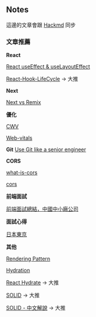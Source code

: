 ## Notes

這邊的文章會跟 [Hackmd](https://hackmd.io/?nav=overview) 同步

### 文章推薦

**React**

[React useEffect & useLayoutEffect](https://blog.bhanuteja.dev/the-lifecycle-of-react-hooks-component)

[React-Hook-LifeCycle](https://blog.bhanuteja.dev/the-lifecycle-of-react-hooks-component) -> 大推

**Next**

[Next vs Remix](https://juejin.cn/post/7067454063708749860)

**優化**

[CWV](https://awoo.ai/zh-hant/blog/core-web-vitals-guide/#%E4%BB%80%E9%BA%BC%E6%98%AF_Core_Web_Vitals%EF%BC%9F)

[Web-vitals](https://gcdeng.com/blog/a-guidebook-to-optimize-web-vitals#%E8%BC%89%E5%85%A5%E9%80%9F%E5%BA%A6loading-performance)

**Git**
[Use Git like a senior engineer](https://levelup.gitconnected.com/use-git-like-a-senior-engineer-ef6d741c898e)

**CORS**

[what-is-cors](https://shubo.io/what-is-cors/)

[cors](https://ithelp.ithome.com.tw/articles/10226262)

**前端面試**

[前端面試總結，中國中小廠公司](https://juejin.cn/post/7146151385707315213)

**面試心得**

[日本東京](https://tigercosmos.xyz/post/2022/06/japan/new-grad-find-swe-job-in-japan/)

**其他**

[Rendering Pattern](https://pjchender.dev/react/note-react-rendering-pattern/#streaming-server-rendering-with-suspense)

[Hydration](https://hackmd.io/@SyqQnpPDTG-JiscjHKTJKA/BkNYAnQ8c#14-hydration-%E7%9A%84%E5%95%8F%E9%A1%8C)

[React Hydrate](https://blog.saeloun.com/2021/12/16/hydration.html) -> 大推

[SOLID](https://medium.com/backticks-tildes/the-s-o-l-i-d-principles-in-pictures-b34ce2f1e898) -> 大推

[SOLID - 中文解說](https://skyyen999.gitbooks.io/-study-design-pattern-in-java/content/oodPrinciple.html) -> 大推